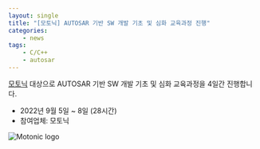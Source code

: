 ```yaml
---
layout: single
title: "[모토닉] AUTOSAR 기반 SW 개발 기초 및 심화 교육과정 진행"
categories: 
    - news
tags: 
    - C/C++
    - autosar
---
```


[모토닉](https://www.motonic.com/) 대상으로 AUTOSAR 기반 SW 개발 기초 및 심화 교육과정을 4일간 진행합니다.
- 2022년 9월 5일 ~ 8일 (28시간)
- 참여업체: 모토닉

![Motonic logo](/assets/img/post/motonic_logo.png)


